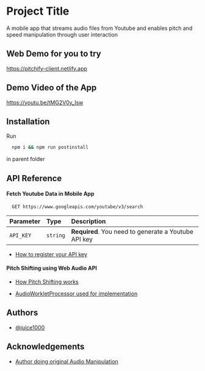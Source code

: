 # Project Title

A mobile app that streams audio files from Youtube and enables pitch and speed manipulation through user interaction

## Web Demo for you to try

https://pitchify-client.netlify.app

## Demo Video of the App

https://youtu.be/tMG2V0y_Isw

## Installation

Run

```bash
  npm i && npm run postinstall
```

in parent folder

## API Reference

#### Fetch Youtube Data in Mobile App

```http
  GET https://www.googleapis.com/youtube/v3/search
```

| Parameter | Type     | Description                                          |
| :-------- | :------- | :--------------------------------------------------- |
| `API_KEY` | `string` | **Required**. You need to generate a Youtube API key |

- [How to register your API key](https://developers.google.com/youtube/v3/getting-started?hl=de)

#### Pitch Shifting using Web Audio API

- [How Pitch Shifting works](https://www.researchgate.net/publication/228756320_New_phase-vocoder_techniques_for_real-time_pitch_shifting)

- [AudioWorkletProcessor used for implementation](https://developer.mozilla.org/en-US/docs/Web/API/AudioWorkletProcessor)

## Authors

- [@juice1000](https://www.github.com/juice1000)

## Acknowledgements

- [Author doing original Audio Manipulation ](https://github.com/olvb)

